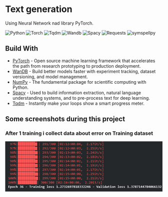 # Text generation

Using Neural Network nad library PyTorch.

<img alt="Python" src="https://img.shields.io/badge/Python-3-blueviolet">
<img alt="Torch" src="https://img.shields.io/badge/torch-1.7.0%2Bcpu-red">
<img alt="Tqdm" src="https://img.shields.io/badge/tqdm-4.54.1-ff69b4">
<img alt="Wandb" src="https://img.shields.io/badge/wandb-0.10.12-success">
<img alt="Spacy" src="https://img.shields.io/badge/spacy-3.0.3-yellow">
<img alt="Requests" src="https://img.shields.io/badge/requests-2.25.0-important">
<img alt="symspellpy" src="https://img.shields.io/badge/symspellpy-6.7.0-blue">

## Build With

* [PyTorch](https://pytorch.org/) - Open source machine learning framework that accelerates the path from research prototyping to production deployment.
* [WanDB](https://wandb.ai/) - Build better models faster with experiment tracking, dataset versioning, and model management.
* [NumPy](https://numpy.org/) - The fundamental package for scientific computing with Python.
* [Spacy](https://spacy.io/) - Used to build information extraction, natural language understanding systems, and to pre-process text for deep learning.
* [Tqdm](https://tqdm.github.io/) - Instantly make your loops show a smart progress meter.

## Some screenshots during this project
### After 1 training i collect data about error on Training dataset
![alt text][Training]

[Training]: screenshots/GRU36epoch.png "Training"
